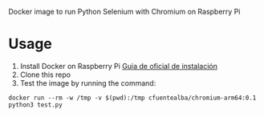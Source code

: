Docker image to run Python Selenium with Chromium on Raspberry Pi

# Usage
1. Install Docker on Raspberry Pi [Guia de oficial de instalación](https://www.raspberrypi.org/blog/docker-comes-to-raspberry-pi/)
2. Clone this repo
3. Test the image by running the command:
```
docker run --rm -w /tmp -v $(pwd):/tmp cfuentealba/chromium-arm64:0.1 python3 test.py
```
